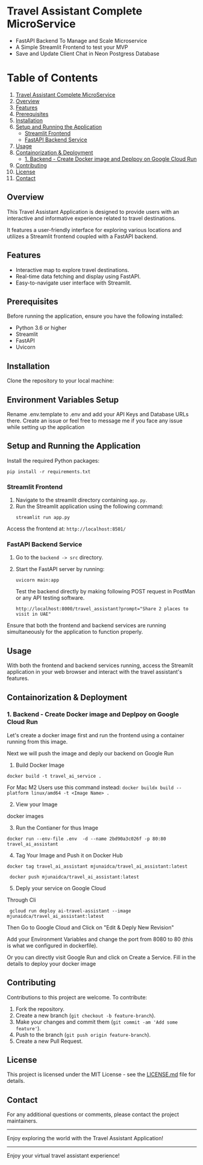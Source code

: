 # Travel Assistant Complete MicroService

- FastAPI Backend To Manage and Scale Microservice
- A Simple Streamlit Frontend to test your MVP
- Save and Update Client Chat in Neon Postgress Database

# Table of Contents

1. [Travel Assistant Complete MicroService](#travel-assistant-complete-microservice)
2. [Overview](#overview)
3. [Features](#features)
4. [Prerequisites](#prerequisites)
5. [Installation](#installation)
6. [Setup and Running the Application](#setup-and-running-the-application)
   - [Streamlit Frontend](#streamlit-frontend)
   - [FastAPI Backend Service](#fastapi-backend-service)
7. [Usage](#usage)
8. [Containorization & Deployment](#containorization-&-deployment)
   - [1. Backend - Create Docker image and Deplpoy on Google Cloud Run](#1.-backend---create-docker-image-and-deplpoy-on-google-cloud-run)
9. [Contributing](#contributing)
10. [License](#license)
11. [Contact](#contact)

## Overview

This Travel Assistant Application is designed to provide users with an interactive and informative experience related to travel destinations.

It features a user-friendly interface for exploring various locations and utilizes a Streamlit frontend coupled with a FastAPI backend.

## Features

- Interactive map to explore travel destinations.
- Real-time data fetching and display using FastAPI.
- Easy-to-navigate user interface with Streamlit.

## Prerequisites

Before running the application, ensure you have the following installed:

- Python 3.6 or higher
- Streamlit
- FastAPI
- Uvicorn

## Installation

Clone the repository to your local machine:

## Environment Variables Setup

Rename .env.template to .env and add your API Keys and Database URLs there. Create an issue or feel free to message me if you face any issue while setting up the application

## Setup and Running the Application

Install the required Python packages:

```
pip install -r requirements.txt
```

### Streamlit Frontend

1. Navigate to the streamlit directory containing `app.py`.
2. Run the Streamlit application using the following command:
   ```
   streamlit run app.py
   ```

Access the frontend at: `http://localhost:8501/`

### FastAPI Backend Service

1. Go to the `backend -> src` directory.
2. Start the FastAPI server by running:

   ```
   uvicorn main:app
   ```

   Test the backend directly by making following POST request in PostMan or any API testing software.

   `http://localhost:8000/travel_assistant?prompt="Share 2 places to visit in UAE"`

Ensure that both the frontend and backend services are running simultaneously for the application to function properly.

## Usage

With both the frontend and backend services running, access the Streamlit application in your web browser and interact with the travel assistant's features.

## Containorization & Deployment

### 1. Backend - Create Docker image and Deplpoy on Google Cloud Run

Let's create a docker image first and run the frontend using a container running from this image.

Next we will push the image and deply our backend on Google Run

1. Build Docker Image

`docker build -t travel_ai_service .`

For Mac M2 Users use this command instead: `docker buildx build --platform linux/amd64 -t <Image Name> .`

2. View your Image

docker images

3.  Run the Contianer for thus Image

```
docker run --env-file .env  -d --name 2bd90a3c026f -p 80:80 travel_ai_assistant
```

4.  Tag Your Image and Push it on Docker Hub

```
docker tag travel_ai_assistant mjunaidca/travel_ai_assistant:latest
```

```
 docker push mjunaidca/travel_ai_assistant:latest
```

5. Deply your service on Google Cloud

Through Cli

```
 gcloud run deploy ai-travel-assistant --image mjunaidca/travel_ai_assistant:latest
```

Then Go to Google Cloud and Click on "Edit & Deply New Revision"

Add your Environment Variables and change the port from 8080 to 80 (this is what we configured in dockerfile).

Or you can directly visit Google Run and click on Create a Service. Fill in the details to deploy your docker image

## Contributing

Contributions to this project are welcome. To contribute:

1. Fork the repository.
2. Create a new branch (`git checkout -b feature-branch`).
3. Make your changes and commit them (`git commit -am 'Add some feature'`).
4. Push to the branch (`git push origin feature-branch`).
5. Create a new Pull Request.

## License

This project is licensed under the MIT License - see the [LICENSE.md](LICENSE.md) file for details.

## Contact

For any additional questions or comments, please contact the project maintainers.

---

Enjoy exploring the world with the Travel Assistant Application!

---

Enjoy your virtual travel assistant experience!
